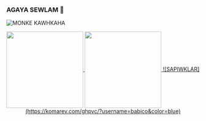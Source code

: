 ### AGAYA SEWLAM 👋
![MONKE KAWHKAHA](https://babico.s-ul.eu/zlv09Xeh)

<center>
<a href="https://github.com/babico">
  <img align="center" src="https://github-readme-stats.vercel.app/api?username=babico&show_icons=true&locale=tr&include_all_commits=true&count_private=true&theme=radical" width="200" />
  <img align="center" src="https://github-readme-stats.vercel.app/api/top-langs?username=babico&show_icons=true&locale=tr&layout=compact&langs_count=8&theme=radical" width="200" />  
  ![SAPIWKLAR](https://komarev.com/ghpvc/?username=babico&color=blue)
</a>
</center>
